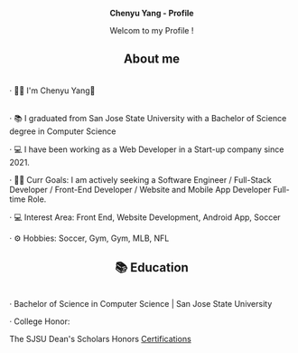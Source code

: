 <div align="center">
  <p><b> Chenyu Yang - Profile </b></p>
  <p>Welcom to my Profile !</p>
</div>

<div align="center">
  <h2> <strong> About </strong> me </h2>
  <br>
</div>

<div align="left">
· 👨‍💻 I'm Chenyu Yang👋 <br><br>

· 📚 I graduated from San Jose State University with a Bachelor of Science degree in Computer Science <br>

· 💻 I have been working as a Web Developer in a Start-up company since 2021. <br>

· 👩‍💻 Curr Goals: I am actively seeking a Software Engineer / Full-Stack Developer / Front-End Developer / Website and Mobile App Developer Full-time Role. <br>

· 💻 Interest Area: Front End, Website Development, Android App, Soccer <br>

· ⚙️ Hobbies: Soccer, Gym, Gym, MLB, NFL
</div>

<div align="center">
  <h2> <strong> 📚 Education </strong> </h2>
  <br>
</div>

<div align="left">
· Bachelor of Science in Computer Science | San Jose State University </p> <a href="http://chenresume.com/page/resume.html"> </a>

· College Honor: <br>

The SJSU Dean's Scholars Honors <a href="http://chenresume.com/Files/Chenyu_Yang_Dean's_Scholar.pdf"> Certifications </a> 
  
</div>

